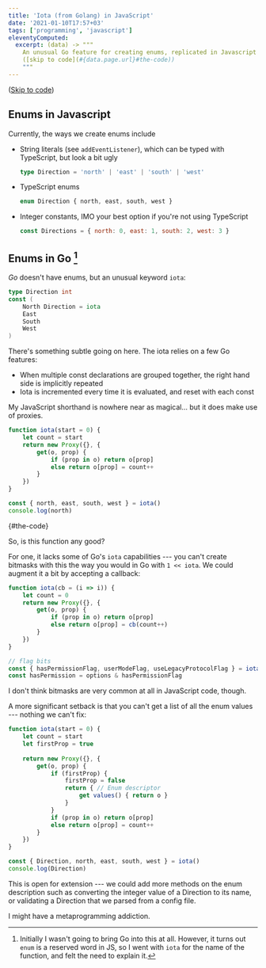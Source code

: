 ```yaml
---
title: 'Iota (from Golang) in JavaScript'
date: '2021-01-10T17:57+03'
tags: ['programming', 'javascript']
eleventyComputed:
  excerpt: (data) -> """
    An unusual Go feature for creating enums, replicated in Javascript with `Proxy`
    ([skip to code](#{data.page.url}#the-code))
    """
---
```


([Skip to code](#the-code))

## Enums in Javascript

Currently, the ways we create enums include
-	String literals (see `addEventListener`), which can be typed with TypeScript, but look a bit ugly
	```ts
	type Direction = 'north' | 'east' | 'south' | 'west'
	```
	
-	TypeScript enums
	```ts
	enum Direction { north, east, south, west }
	
-	Integer constants, IMO your best option if you're not using TypeScript
	```js
	const Directions = { north: 0, east: 1, south: 2, west: 3 }
	```

## Enums in Go [^go]

_Go_ doesn't have enums, but an unusual keyword `iota`:

```go
type Direction int
const (
	North Direction = iota
	East
	South
	West
)
```

There's something subtle going on here. The iota relies on a few Go features:
-	When multiple const declarations are grouped together, the right hand side is implicitly repeated
-	Iota is incremented every time it is evaluated, and reset with each const

My JavaScript shorthand is nowhere near as magical... but it does make use of proxies.

```js
function iota(start = 0) {
	let count = start
	return new Proxy({}, {
		get(o, prop) {
			if (prop in o) return o[prop]
			else return o[prop] = count++
		}
	})
}

const { north, east, south, west } = iota()
console.log(north)
```
{#the-code}

So, is this function any good?

For one, it lacks some of Go's `iota` capabilities --- you can't create bitmasks with this the way you would in Go with `1 << iota`. We could augment it a bit by accepting a callback:

```js
function iota(cb = (i => i)) {
	let count = 0
	return new Proxy({}, {
		get(o, prop) {
			if (prop in o) return o[prop]
			else return o[prop] = cb(count++)
		}
	})
}

// flag bits
const { hasPermissionFlag, userModeFlag, useLegacyProtocolFlag } = iota(i => 1 << i)
const hasPermission = options & hasPermissionFlag
```

I don't think bitmasks are very common at all in JavaScript code, though.

A more significant setback is that you can't get a list of all the enum values --- nothing we can't fix:

```js
function iota(start = 0) {
	let count = start
	let firstProp = true
  
	return new Proxy({}, {
		get(o, prop) {
			if (firstProp) {
	  			firstProp = false
	  			return { // Enum descriptor
					get values() { return o }
				}
			}
			if (prop in o) return o[prop]
			else return o[prop] = count++
		}
	})
}

const { Direction, north, east, south, west } = iota()
console.log(Direction)
```

This is open for extension --- we could add more methods on the enum description such as converting the integer value of a Direction to its name, or validating a Direction that we parsed from a config file.

I might have a metaprogramming addiction.

[^go]: Initially I wasn't going to bring Go into this at all. However, it turns out `enum` is a reserved word in JS, so I went with `iota` for the name of the function, and felt the need to explain it.
